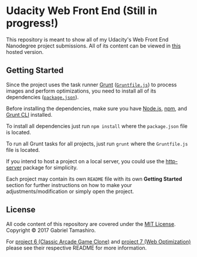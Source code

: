 # Udacity Web Front End (Still in progress!)

This repository is meant to show all of my Udacity's Web Front End Nanodegree project submissions. All of its content can be viewed in [this](https://riusuky.github.io/udacity-web-front-end/) hosted version.

## Getting Started

Since the project uses the task runner [Grunt](https://gruntjs.com) ([`Gruntfile.js`](Gruntfile.js)) to process images and perform optimizations, you need to install all of its dependencies ([`package.json`](package.json)).

Before installing the dependencies, make sure you have [Node.js](https://nodejs.org/en/), [npm](https://www.npmjs.com/), and [Grunt CLI](https://gruntjs.com/getting-started) installed.

To install all dependencies just run `npm install` where the `package.json` file is located.

To run all Grunt tasks for all projects, just run `grunt` where the `Gruntfile.js` file is located.

If you intend to host a project on a local server, you could use the [http-server](https://www.npmjs.com/package/http-server) package for simplicity.

Each project may contain its own `README` file with its own **Getting Started** section for further instructions on how to make your adjustments/modification or simply open the project.

## License

All code content of this repository are covered under the [MIT License](https://opensource.org/licenses/MIT). Copyright © 2017 Gabriel Tamashiro.

For [project 6 (Classic Arcade Game Clone)](/6.Classic_Arcade_Game_Clone) and [project 7 (Web Optimization)](/7.Website_Optimization) please see their respective README for more information.
